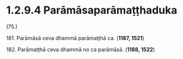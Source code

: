 

# 1.2.9.4 Parāmāsaparāmaṭṭhaduka





(75.)

181\. Parāmāsā ceva dhammā parāmaṭṭhā ca. (**1187, 1521**)

182\. Parāmaṭṭhā ceva dhammā no ca parāmāsā. (**1188, 1522**)



